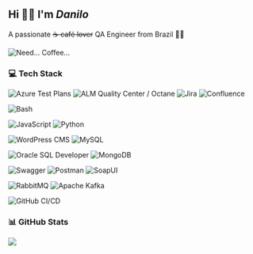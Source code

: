 ## Hi 🙋🏻 I'm ***Danilo***
A passionate ~~☕ café lover~~ QA Engineer from Brazil 💚💛 <br><!--<br>🔭 I'm looking for job openings: **QA Tester, QA Engineer, Software Tester, Tech Lead**-->

![Need... Coffee...](https://media0.giphy.com/media/v1.Y2lkPTc5MGI3NjExdHIzdnlmNHhwYWhhNWQ3N3BsY2pseHN2bW9naWpscDJoMzIzMGw5MCZlcD12MV9pbnRlcm5hbF9naWZfYnlfaWQmY3Q9Zw/hgCnFu2O6SvRXMFMSK/giphy.webp)

### 💻 Tech Stack
![Azure Test Plans](https://custom-icon-badges.demolab.com/badge/Azure_Test_Plans-FFFFFF?style=flat&logo=testtube&logoColor=white) 
![ALM Quality Center / Octane](https://img.shields.io/badge/ALM_Quality_Center_/_Octane-4A90E2?style=flat&logo=hp&logoColor=white) 
![Jira](https://img.shields.io/badge/Jira-0052CC?style=flat&logo=jira&logoColor=white) 
![Confluence](https://img.shields.io/badge/Confluence-003B57?style=flat&logo=confluence&logoColor=white) 

![Bash](https://img.shields.io/badge/Bash-4EAA25?style=flat&logo=gnu-bash&logoColor=white)

![JavaScript](https://img.shields.io/badge/JavaScript-F7DF1E?style=flat&logo=javascript&logoColor=black) 
![Python](https://img.shields.io/badge/Python-3776AB?style=flat&logo=python&logoColor=white) 

![WordPress CMS](https://img.shields.io/badge/WordPress-21759B?style=flat&logo=wordpress&logoColor=white) 
![MySQL](https://img.shields.io/badge/MySQL-4479A1?style=flat&logo=mysql&logoColor=white) 

![Oracle SQL Developer](https://img.shields.io/badge/Oracle_SQL_Developer-F80000?style=flat&logo=oracle&logoColor=white)
![MongoDB](https://img.shields.io/badge/MongoDB-47A248?style=flat&logo=mongodb&logoColor=white) 

![Swagger](https://img.shields.io/badge/Swagger-85EA2D?style=flat&logo=swagger&logoColor=black) 
![Postman](https://img.shields.io/badge/Postman-FF6C37?style=flat&logo=postman&logoColor=white) 
![SoapUI](https://custom-icon-badges.demolab.com/badge/SoapUI-FFFFFF?style=flat&logo=soapui) 

![RabbitMQ](https://img.shields.io/badge/RabbitMQ-FF6600?style=flat&logo=rabbitmq&logoColor=white) 
![Apache Kafka](https://img.shields.io/badge/Apache_Kafka-231F20?style=flat&logo=apachekafka&logoColor=white) 

![GitHub CI/CD](https://img.shields.io/badge/GitHub_CI/CD-181717?style=flat&logo=github&logoColor=white) 

### 📊 GitHub Stats
![](https://github-readme-stats.vercel.app/api/top-langs/?username=eudanilobarbosa&theme=radical&hide_border=false&include_all_commits=false&count_private=false&layout=compact)

<!--
### 🏆 GitHub Trophies
![](https://github-profile-trophy.vercel.app/?username=eudanilobarbosa&theme=monokai&no-frame=false&no-bg=true&margin-w=4)
-->
